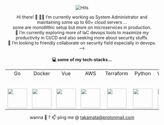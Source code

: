 <div align="center"><img src="http://45.76.145.115:8080/count/tag.svg?url=https://github.com/ne018" alt="Hits"></div>

<div align="center">

Hi there! 👋 👨‍💻 I’m currently working as System Administrator and maintaining some up to 60+ cloud servers ... <br>some are monotlithic setup but more on microservices in production.<br>
🔎 I’m currently exploring more of IaC devops tools to maximize my productivity in CI/CD and also seeking more about security stuffs.<br>
🤝 I’m looking to friendly collaborate on security field especially in devops.<br>
-->

#### 💻 some of my tech-stacks...

<table>
  <tbody>
    <tr valign="top">
      <td width="14.28%" align="center">
        <span>Go</span><br><br><br>
        <img height="64px" src="https://cdn.svgporn.com/logos/gopher.svg">
      </td>
      <td width="14.28%" align="center">
        <span>Docker</span><br><br><br>
        <img height="64px" src="https://cdn.svgporn.com/logos/docker-icon.svg">
      </td>
      <td width="14.28%" align="center">
        <span>Vue</span><br><br><br>
        <img height="64px" src="https://cdn.svgporn.com/logos/vue.svg">
      </td>
      <td width="14.28%" align="center">
        <span>AWS</span><br><br><br>
        <img height="64px" src="https://cdn.svgporn.com/logos/aws.svg">
      </td>
      <td width="14.28%" align="center">
        <span>Terraform</span><br><br><br>
        <img height="64px" src="https://cdn.svgporn.com/logos/terraform-icon.svg">
      </td>
      <td width="14.28%" align="center">
        <span>Python</span><br><br><br>
        <img height="64px" src="https://cdn.svgporn.com/logos/python.svg">
      </td>
      <td width="14.28%" align="center">
        <span>WebRTC</span><br><br><br>
        <img height="64px" src="https://cdn.svgporn.com/logos/webrtc.svg">
      </td>
      <td width="14.28%" align="center">
        <span>Django</span><br><br><br>
        <img height="64px" src="https://cdn.svgporn.com/logos/django.svg">
      </td>
      <td width="14.28%" align="center">
        <span>Laravel</span><br><br><br>
        <img height="64px" src="https://cdn.svgporn.com/logos/laravel.svg">
      </td>
    </tr>
      </tbody>
</table>

wanna 💬 ? 📫 ping me @ takamata@protonmail.com 
</div>

<!--
**ne018/ne018** is a ✨ _special_ ✨ repository because its `README.md` (this file) appears on your GitHub profile.

Here are some ideas to get you started:

- 🔭 I’m currently working on ...
- 🌱 I’m currently learning ...
- 👯 I’m looking to collaborate on ...
- 🤔 I’m looking for help with ...
- 💬 Ask me about ...
- 📫 How to reach me: ...
- 😄 Pronouns: ...
- ⚡ Fun fact: ...
-->
